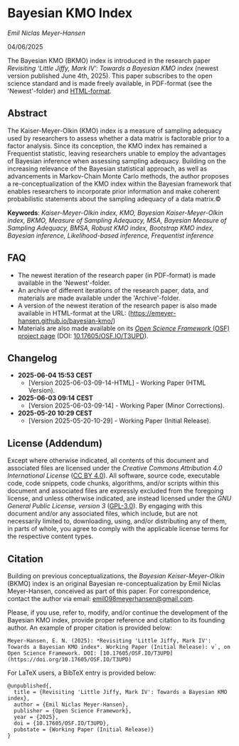 # Bayesian KMO Index

*Emil Niclas Meyer-Hansen*

04/06/2025

The Bayesian KMO (BKMO) index is introduced in the research paper *Revisiting ‘Little Jiffy, Mark IV’: Towards a Bayesian KMO index* (newest version published June 4th, 2025). This paper subscribes to the open science standard and is made freely available, in PDF-format (see the 'Newest'-folder) and [HTML-format](https://emeyer-hansen.github.io/bayesian-kmo/).

## Abstract

The Kaiser-Meyer-Olkin (KMO) index is a measure of sampling adequacy used by researchers to assess whether a data matrix is factorable prior to a factor analysis. Since its conception, the KMO index has remained a Frequentist statistic, leaving researchers unable to employ the advantages of Bayesian inference when assessing sampling adequacy. Building on the increasing relevance of the Bayesian statistical approach, as well as advancements in Markov-Chain Monte Carlo methods, the author proposes a re-conceptualization of the KMO index within the Bayesian framework that enables researchers to incorporate prior information and make coherent probabilistic statements about the sampling adequacy of a data matrix.©

**Keywords**: *Kaiser-Meyer-Olkin index, KMO, Bayesian Kaiser-Meyer-Olkin index, BKMO, Measure of Sampling Adequacy, MSA, Bayesian Measure of Sampling Adequacy, BMSA, Robust KMO index, Bootstrap KMO index, Bayesian inference, Likelihood-based inference, Frequentist inference*

## FAQ
- The newest iteration of the research paper (in PDF-format) is made available in the 'Newest'-folder.
- An archive of different iterations of the research paper, data, and materials are made available under the 'Archive'-folder.
- A version of the newest iteration of the research paper is also made available in HTML-format at the URL: (https://emeyer-hansen.github.io/bayesian-kmo/)
- Materials are also made available on its [*Open Science Framework* (OSF) project page](https://osf.io/t3upd/) (DOI: [10.17605/OSF.IO/T3UPD](https://doi.org/10.17605/OSF.IO/T3UPD)).

## Changelog

- **2025-06-04 15:53 CEST**
  - [Version 2025-06-03-09-14-HTML] - Working Paper (HTML Version).
- **2025-06-03 09:14 CEST**
  - [Version 2025-06-03-09-14] - Working Paper (Minor Corrections).
- **2025-05-20 10:29 CEST**
  - [Version 2025-05-20-10-29] - Working Paper (Initial Release).

## License (Addendum)

Except where otherwise indicated, all contents of this document and associated files are licensed under the *Creative Commons Attribution 4.0 International License* ([CC BY 4.0](https://creativecommons.org/licenses/by/4.0/)). All software, source code, executable code, code snippets, code chunks, algorithms, and/or scripts within this document and associated files are expressly excluded from the foregoing license, and unless otherwise indicated, are instead licensed under the *GNU General Public License, version 3* ([GPL-3.0](https://www.gnu.org/licenses/gpl-3.0.html)). By engaging with this document and/or any associated files, which include, but are not necessarily limited to, downloading, using, and/or distributing any of them, in parts of whole, you agree to comply with the applicable license terms for the respective content types.

## Citation

Building on previous conceptualizations, the *Bayesian Keiser-Meyer-Olkin* (BKMO) index is an original Bayesian re-conceptualization by Emil Niclas Meyer-Hansen, conceived as part of this paper. For correspondence, contact the author via email: emil098meyerhansen@gmail.com.

Please, if you use, refer to, modify, and/or continue the development of the Bayesian KMO index, provide proper reference and citation to its founding author. An example of proper citation is provided below:
```
Meyer-Hansen, E. N. (2025): *Revisiting 'Little Jiffy, Mark IV': Towards a Bayesian KMO index*. Working Paper (Initial Release): v`, on Open Science Framework. DOI: [10.17605/OSF.IO/T3UPD](https://doi.org/10.17605/OSF.IO/T3UPD)
```

For LaTeX users, a BibTeX entry is provided below:
```
@unpublished{,
  title = {Revisiting 'Little Jiffy, Mark IV': Towards a Bayesian KMO index},
  author = {Emil Niclas Meyer-Hansen},
  publisher = {Open Science Framework},
  year = {2025},
  doi = {10.17605/OSF.IO/T3UPD},
  pubstate = {Working Paper (Initial Release)}
}
```
